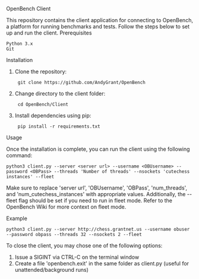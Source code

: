 OpenBench Client

This repository contains the client application for connecting to OpenBench, a platform for running benchmarks and tests. Follow the steps below to set up and run the client.
Prerequisites

    Python 3.x
    Git

Installation

1. Clone the repository:

        git clone https://github.com/AndyGrant/OpenBench

2. Change directory to the client folder:

        cd OpenBench/Client

3. Install dependencies using pip:

        pip install -r requirements.txt

Usage

Once the installation is complete, you can run the client using the following command:

    python3 client.py --server <server url> --username <OBUsername> --password <OBPass> --threads 'Number of threads' --nsockets 'cutechess instances' --fleet

Make sure to replace 'server url', 'OBUsername', 'OBPass', 'num_threads', and 'num_cutechess_instances' with appropriate values. Additionally, the --fleet flag should be set if you need to run in fleet mode. Refer to the OpenBench Wiki for more context on fleet mode.

Example

    python3 client.py --server http://chess.grantnet.us --username obuser --password obpass --threads 32 --nsockets 2 --fleet

To close the client, you may chose one of the following options:
1. Issue a SIGINT via CTRL-C on the terminal window
2. Create a file 'openbench.exit' in the same folder as client.py (useful for unattended/background runs)
